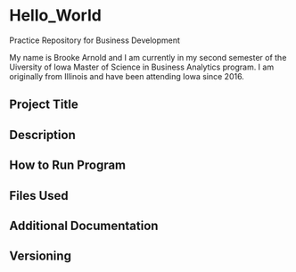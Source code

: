# Hello_World
Practice Repository for Business Development

My name is Brooke Arnold and I am currently in my second semester of the Uiversity of Iowa Master of Science in Business Analytics program.
I am originally from Illinois and have been attending Iowa since 2016.

## Project Title

## Description

## How to Run Program

## Files Used

## Additional Documentation

## Versioning
